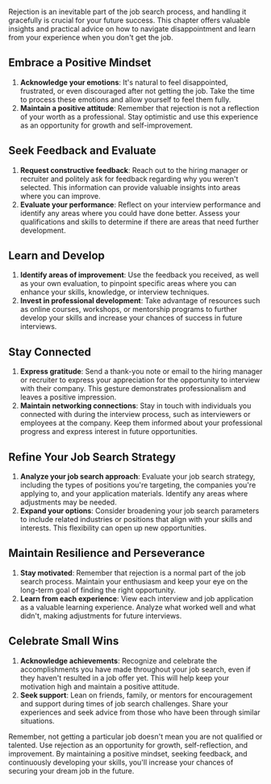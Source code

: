 
Rejection is an inevitable part of the job search process, and handling it gracefully is crucial for your future success. This chapter offers valuable insights and practical advice on how to navigate disappointment and learn from your experience when you don't get the job.

Embrace a Positive Mindset
--------------------------

1. **Acknowledge your emotions**: It's natural to feel disappointed, frustrated, or even discouraged after not getting the job. Take the time to process these emotions and allow yourself to feel them fully.
2. **Maintain a positive attitude**: Remember that rejection is not a reflection of your worth as a professional. Stay optimistic and use this experience as an opportunity for growth and self-improvement.

Seek Feedback and Evaluate
--------------------------

1. **Request constructive feedback**: Reach out to the hiring manager or recruiter and politely ask for feedback regarding why you weren't selected. This information can provide valuable insights into areas where you can improve.
2. **Evaluate your performance**: Reflect on your interview performance and identify any areas where you could have done better. Assess your qualifications and skills to determine if there are areas that need further development.

Learn and Develop
-----------------

1. **Identify areas of improvement**: Use the feedback you received, as well as your own evaluation, to pinpoint specific areas where you can enhance your skills, knowledge, or interview techniques.
2. **Invest in professional development**: Take advantage of resources such as online courses, workshops, or mentorship programs to further develop your skills and increase your chances of success in future interviews.

Stay Connected
--------------

1. **Express gratitude**: Send a thank-you note or email to the hiring manager or recruiter to express your appreciation for the opportunity to interview with their company. This gesture demonstrates professionalism and leaves a positive impression.
2. **Maintain networking connections**: Stay in touch with individuals you connected with during the interview process, such as interviewers or employees at the company. Keep them informed about your professional progress and express interest in future opportunities.

Refine Your Job Search Strategy
-------------------------------

1. **Analyze your job search approach**: Evaluate your job search strategy, including the types of positions you're targeting, the companies you're applying to, and your application materials. Identify any areas where adjustments may be needed.
2. **Expand your options**: Consider broadening your job search parameters to include related industries or positions that align with your skills and interests. This flexibility can open up new opportunities.

Maintain Resilience and Perseverance
------------------------------------

1. **Stay motivated**: Remember that rejection is a normal part of the job search process. Maintain your enthusiasm and keep your eye on the long-term goal of finding the right opportunity.
2. **Learn from each experience**: View each interview and job application as a valuable learning experience. Analyze what worked well and what didn't, making adjustments for future interviews.

Celebrate Small Wins
--------------------

1. **Acknowledge achievements**: Recognize and celebrate the accomplishments you have made throughout your job search, even if they haven't resulted in a job offer yet. This will help keep your motivation high and maintain a positive attitude.
2. **Seek support**: Lean on friends, family, or mentors for encouragement and support during times of job search challenges. Share your experiences and seek advice from those who have been through similar situations.

Remember, not getting a particular job doesn't mean you are not qualified or talented. Use rejection as an opportunity for growth, self-reflection, and improvement. By maintaining a positive mindset, seeking feedback, and continuously developing your skills, you'll increase your chances of securing your dream job in the future.
